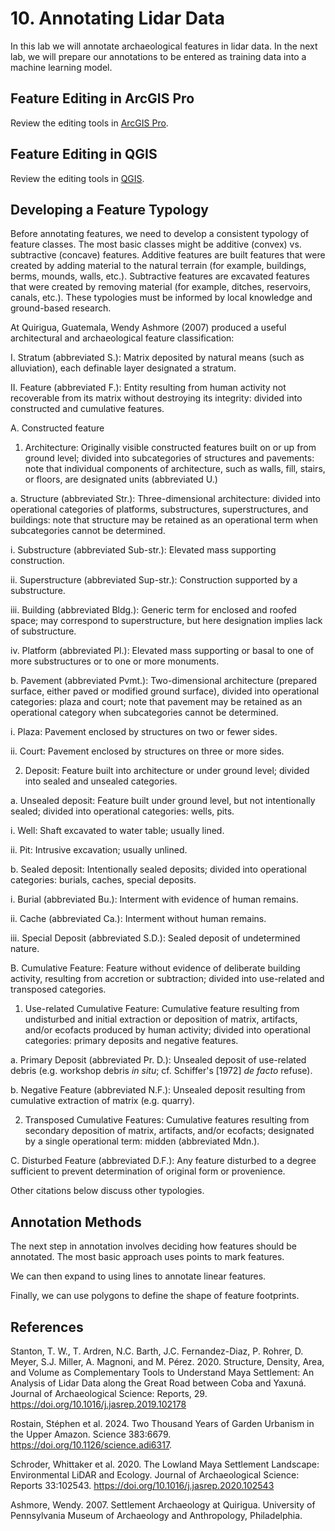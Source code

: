 # 10. Annotating Lidar Data

In this lab we will annotate archaeological features in lidar data. In the next lab, we will prepare our annotations to be entered as training data into a machine learning model.

## Feature Editing in ArcGIS Pro

Review the editing tools in [ArcGIS Pro](https://pro.arcgis.com/en/pro-app/latest/help/editing/a-quick-tour-of-editing.htm).

## Feature Editing in QGIS

Review the editing tools in [QGIS](https://docs.qgis.org/3.34/en/docs/user_manual/working_with_vector/editing_geometry_attributes.html).

## Developing a Feature Typology

Before annotating features, we need to develop a consistent typology of feature classes. The most basic classes might be additive (convex) vs. subtractive (concave) features. Additive features are built features that were created by adding material to the natural terrain (for example, buildings, berms, mounds, walls, etc.). Subtractive features are excavated features that were created by removing material (for example, ditches, reservoirs, canals, etc.). These typologies must be informed by local knowledge and ground-based research.

At Quirigua, Guatemala, Wendy Ashmore (2007) produced a useful architectural and archaeological feature classification:

I. Stratum (abbreviated S.):
Matrix deposited by natural means (such as alluviation), each definable layer designated a stratum.

II. Feature (abbreviated F.):
Entity resulting from human activity not recoverable from its matrix without destroying its integrity: divided into constructed and cumulative features.

A. Constructed feature

1. Architecture:
Originally visible constructed features built on or up from ground level; divided into subcategories of structures and pavements: note that individual components of architecture, such as walls, fill, stairs, or floors, are designated units (abbreviated U.)

a. Structure (abbreviated Str.):
Three-dimensional architecture: divided into operational categories of platforms, substructures, superstructures, and buildings: note that structure may be retained as an operational term when subcategories cannot be determined.

i. Substructure (abbreviated Sub-str.):
Elevated mass supporting construction.

ii. Superstructure (abbreviated Sup-str.):
Construction supported by a substructure.

iii. Building (abbreviated Bldg.):
Generic term for enclosed and roofed space; may correspond to superstructure, but here designation implies lack of substructure.

iv. Platform (abbreviated Pl.):
Elevated mass supporting or basal to one of more substructures or to one or more monuments.

b. Pavement (abbreviated Pvmt.):
Two-dimensional architecture (prepared surface, either paved or modified ground surface), divided into operational categories: plaza and court; note that pavement may be retained as an operational category when subcategories cannot be determined.

i. Plaza:
Pavement enclosed by structures on two or fewer sides.

ii. Court:
Pavement enclosed by structures on three or more sides.

2. Deposit:
Feature built into architecture or under ground level; divided into sealed and unsealed categories.

a. Unsealed deposit:
Feature built under ground level, but not intentionally sealed; divided into operational categories: wells, pits.

i. Well:
Shaft excavated to water table; usually lined.

ii. Pit:
Intrusive excavation; usually unlined.

b. Sealed deposit:
Intentionally sealed deposits; divided into operational categories: burials, caches, special deposits.

i. Burial (abbreviated Bu.):
Interment with evidence of human remains.

ii. Cache (abbreviated Ca.):
Interment without human remains.

iii. Special Deposit (abbreviated S.D.):
Sealed deposit of undetermined nature.

B. Cumulative Feature:
Feature without evidence of deliberate building activity, resulting from accretion or subtraction; divided into use-related and transposed categories.

1. Use-related Cumulative Feature:
Cumulative feature resulting from undisturbed and initial extraction or deposition of matrix, artifacts, and/or ecofacts produced by human activity; divided into operational categories: primary deposits and negative features.

a. Primary Deposit (abbreviated Pr. D.):
Unsealed deposit of use-related debris (e.g. workshop debris <i>in situ</i>; cf. Schiffer's [1972] <i>de facto</i> refuse).

b. Negative Feature (abbreviated N.F.):
Unsealed deposit resulting from cumulative extraction of matrix (e.g. quarry).

2. Transposed Cumulative Features:
Cumulative features resulting from secondary deposition of matrix, artifacts, and/or ecofacts; designated by a single operational term: midden (abbreviated Mdn.).

C. Disturbed Feature (abbreviated D.F.):
Any feature disturbed to a degree sufficient to prevent determination of original form or provenience.

Other citations below discuss other typologies.

## Annotation Methods

The next step in annotation involves deciding how features should be annotated. The most basic approach uses points to mark features.

We can then expand to using lines to annotate linear features.

Finally, we can use polygons to define the shape of feature footprints.

## References

Stanton, T. W., T. Ardren, N.C. Barth, J.C. Fernandez-Diaz, P. Rohrer, D. Meyer, S.J. Miller, A.
Magnoni, and M. Pérez. 2020. Structure, Density, Area, and Volume as Complementary Tools to Understand Maya Settlement: An Analysis of Lidar Data along the Great Road between Coba and Yaxuná. Journal of Archaeological
Science: Reports, 29. <https://doi.org/10.1016/j.jasrep.2019.102178>

Rostain, Stéphen et al. 2024. Two Thousand Years of Garden Urbanism in the Upper Amazon. Science 383:6679. <https://doi.org/10.1126/science.adi6317>.

Schroder, Whittaker et al. 2020. The Lowland Maya Settlement Landscape: Environmental LiDAR and Ecology. Journal of Archaeological Science: Reports 33:102543. <https://doi.org/10.1016/j.jasrep.2020.102543>

Ashmore, Wendy. 2007. Settlement Archaeology at Quirigua. University of Pennsylvania Museum of Archaeology and Anthropology, Philadelphia.